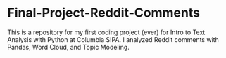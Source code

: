 # Final-Project-Reddit-Comments
This is a repository for my first coding project (ever) for Intro to Text Analysis with Python at Columbia SIPA.  I analyzed Reddit comments with Pandas, Word Cloud, and Topic Modeling. 
